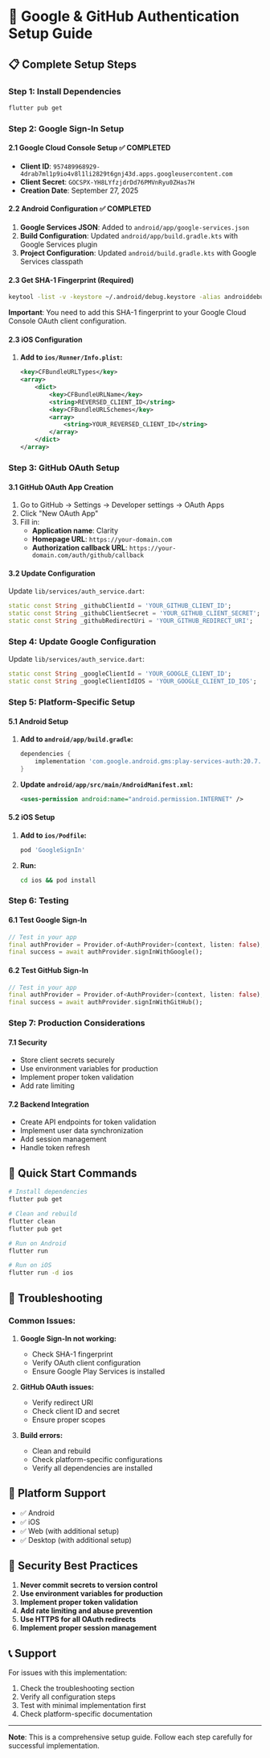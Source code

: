 # 🔐 Google & GitHub Authentication Setup Guide

## 📋 **Complete Setup Steps**

### **Step 1: Install Dependencies**
```bash
flutter pub get
```

### **Step 2: Google Sign-In Setup**

#### **2.1 Google Cloud Console Setup** ✅ **COMPLETED**
- **Client ID**: `957489968929-4drab7ml1p9io4v8l1li2829t6gnj43d.apps.googleusercontent.com`
- **Client Secret**: `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`
- **Creation Date**: September 27, 2025

#### **2.2 Android Configuration** ✅ **COMPLETED**
1. **Google Services JSON**: Added to `android/app/google-services.json`
2. **Build Configuration**: Updated `android/app/build.gradle.kts` with Google Services plugin
3. **Project Configuration**: Updated `android/build.gradle.kts` with Google Services classpath

#### **2.3 Get SHA-1 Fingerprint (Required)**
```bash
keytool -list -v -keystore ~/.android/debug.keystore -alias androiddebugkey -storepass android -keypass android
```

**Important**: You need to add this SHA-1 fingerprint to your Google Cloud Console OAuth client configuration.

#### **2.3 iOS Configuration**
1. **Add to `ios/Runner/Info.plist`:**
   ```xml
   <key>CFBundleURLTypes</key>
   <array>
       <dict>
           <key>CFBundleURLName</key>
           <string>REVERSED_CLIENT_ID</string>
           <key>CFBundleURLSchemes</key>
           <array>
               <string>YOUR_REVERSED_CLIENT_ID</string>
           </array>
       </dict>
   </array>
   ```

### **Step 3: GitHub OAuth Setup**

#### **3.1 GitHub OAuth App Creation**
1. Go to GitHub → Settings → Developer settings → OAuth Apps
2. Click "New OAuth App"
3. Fill in:
   - **Application name**: Clarity
   - **Homepage URL**: `https://your-domain.com`
   - **Authorization callback URL**: `https://your-domain.com/auth/github/callback`

#### **3.2 Update Configuration**
Update `lib/services/auth_service.dart`:
```dart
static const String _githubClientId = 'YOUR_GITHUB_CLIENT_ID';
static const String _githubClientSecret = 'YOUR_GITHUB_CLIENT_SECRET';
static const String _githubRedirectUri = 'YOUR_GITHUB_REDIRECT_URI';
```

### **Step 4: Update Google Configuration**
Update `lib/services/auth_service.dart`:
```dart
static const String _googleClientId = 'YOUR_GOOGLE_CLIENT_ID';
static const String _googleClientIdIOS = 'YOUR_GOOGLE_CLIENT_ID_IOS';
```

### **Step 5: Platform-Specific Setup**

#### **5.1 Android Setup**
1. **Add to `android/app/build.gradle`:**
   ```gradle
   dependencies {
       implementation 'com.google.android.gms:play-services-auth:20.7.0'
   }
   ```

2. **Update `android/app/src/main/AndroidManifest.xml`:**
   ```xml
   <uses-permission android:name="android.permission.INTERNET" />
   ```

#### **5.2 iOS Setup**
1. **Add to `ios/Podfile`:**
   ```ruby
   pod 'GoogleSignIn'
   ```

2. **Run:**
   ```bash
   cd ios && pod install
   ```

### **Step 6: Testing**

#### **6.1 Test Google Sign-In**
```dart
// Test in your app
final authProvider = Provider.of<AuthProvider>(context, listen: false);
final success = await authProvider.signInWithGoogle();
```

#### **6.2 Test GitHub Sign-In**
```dart
// Test in your app
final authProvider = Provider.of<AuthProvider>(context, listen: false);
final success = await authProvider.signInWithGitHub();
```

### **Step 7: Production Considerations**

#### **7.1 Security**
- Store client secrets securely
- Use environment variables for production
- Implement proper token validation
- Add rate limiting

#### **7.2 Backend Integration**
- Create API endpoints for token validation
- Implement user data synchronization
- Add session management
- Handle token refresh

## 🚀 **Quick Start Commands**

```bash
# Install dependencies
flutter pub get

# Clean and rebuild
flutter clean
flutter pub get

# Run on Android
flutter run

# Run on iOS
flutter run -d ios
```

## 🔧 **Troubleshooting**

### **Common Issues:**

1. **Google Sign-In not working:**
   - Check SHA-1 fingerprint
   - Verify OAuth client configuration
   - Ensure Google Play Services is installed

2. **GitHub OAuth issues:**
   - Verify redirect URI
   - Check client ID and secret
   - Ensure proper scopes

3. **Build errors:**
   - Clean and rebuild
   - Check platform-specific configurations
   - Verify all dependencies are installed

## 📱 **Platform Support**

- ✅ Android
- ✅ iOS
- ✅ Web (with additional setup)
- ✅ Desktop (with additional setup)

## 🔐 **Security Best Practices**

1. **Never commit secrets to version control**
2. **Use environment variables for production**
3. **Implement proper token validation**
4. **Add rate limiting and abuse prevention**
5. **Use HTTPS for all OAuth redirects**
6. **Implement proper session management**

## 📞 **Support**

For issues with this implementation:
1. Check the troubleshooting section
2. Verify all configuration steps
3. Test with minimal implementation first
4. Check platform-specific documentation

---

**Note**: This is a comprehensive setup guide. Follow each step carefully for successful implementation.
